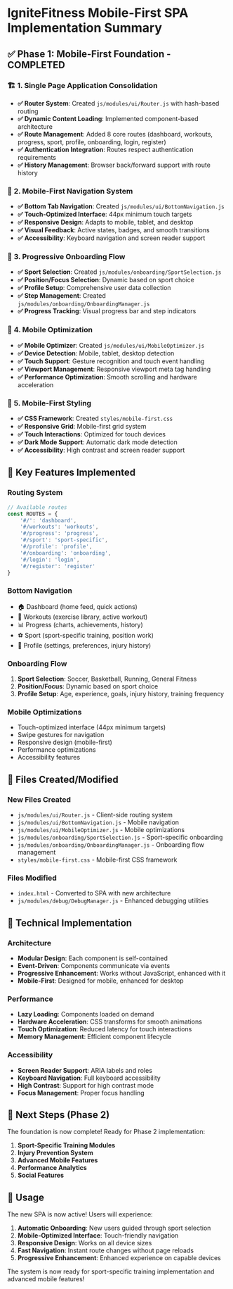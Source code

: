 # IgniteFitness Mobile-First SPA Implementation Summary

## ✅ **Phase 1: Mobile-First Foundation - COMPLETED**

### 🏗️ **1. Single Page Application Consolidation**
- **✅ Router System**: Created `js/modules/ui/Router.js` with hash-based routing
- **✅ Dynamic Content Loading**: Implemented component-based architecture
- **✅ Route Management**: Added 8 core routes (dashboard, workouts, progress, sport, profile, onboarding, login, register)
- **✅ Authentication Integration**: Routes respect authentication requirements
- **✅ History Management**: Browser back/forward support with route history

### 📱 **2. Mobile-First Navigation System**
- **✅ Bottom Tab Navigation**: Created `js/modules/ui/BottomNavigation.js`
- **✅ Touch-Optimized Interface**: 44px minimum touch targets
- **✅ Responsive Design**: Adapts to mobile, tablet, and desktop
- **✅ Visual Feedback**: Active states, badges, and smooth transitions
- **✅ Accessibility**: Keyboard navigation and screen reader support

### 🎯 **3. Progressive Onboarding Flow**
- **✅ Sport Selection**: Created `js/modules/onboarding/SportSelection.js`
- **✅ Position/Focus Selection**: Dynamic based on sport choice
- **✅ Profile Setup**: Comprehensive user data collection
- **✅ Step Management**: Created `js/modules/onboarding/OnboardingManager.js`
- **✅ Progress Tracking**: Visual progress bar and step indicators

### 📱 **4. Mobile Optimization**
- **✅ Mobile Optimizer**: Created `js/modules/ui/MobileOptimizer.js`
- **✅ Device Detection**: Mobile, tablet, desktop detection
- **✅ Touch Support**: Gesture recognition and touch event handling
- **✅ Viewport Management**: Responsive viewport meta tag handling
- **✅ Performance Optimization**: Smooth scrolling and hardware acceleration

### 🎨 **5. Mobile-First Styling**
- **✅ CSS Framework**: Created `styles/mobile-first.css`
- **✅ Responsive Grid**: Mobile-first grid system
- **✅ Touch Interactions**: Optimized for touch devices
- **✅ Dark Mode Support**: Automatic dark mode detection
- **✅ Accessibility**: High contrast and screen reader support

## 🚀 **Key Features Implemented**

### **Routing System**
```javascript
// Available routes
const ROUTES = {
    '#/': 'dashboard',
    '#/workouts': 'workouts', 
    '#/progress': 'progress',
    '#/sport': 'sport-specific',
    '#/profile': 'profile',
    '#/onboarding': 'onboarding',
    '#/login': 'login',
    '#/register': 'register'
}
```

### **Bottom Navigation**
- 🏠 Dashboard (home feed, quick actions)
- 💪 Workouts (exercise library, active workout)
- 📊 Progress (charts, achievements, history)
- ⚽ Sport (sport-specific training, position work)
- 👤 Profile (settings, preferences, injury history)

### **Onboarding Flow**
1. **Sport Selection**: Soccer, Basketball, Running, General Fitness
2. **Position/Focus**: Dynamic based on sport choice
3. **Profile Setup**: Age, experience, goals, injury history, training frequency

### **Mobile Optimizations**
- Touch-optimized interface (44px minimum targets)
- Swipe gestures for navigation
- Responsive design (mobile-first)
- Performance optimizations
- Accessibility features

## 📁 **Files Created/Modified**

### **New Files Created**
- `js/modules/ui/Router.js` - Client-side routing system
- `js/modules/ui/BottomNavigation.js` - Mobile navigation
- `js/modules/ui/MobileOptimizer.js` - Mobile optimizations
- `js/modules/onboarding/SportSelection.js` - Sport-specific onboarding
- `js/modules/onboarding/OnboardingManager.js` - Onboarding flow management
- `styles/mobile-first.css` - Mobile-first CSS framework

### **Files Modified**
- `index.html` - Converted to SPA with new architecture
- `js/modules/debug/DebugManager.js` - Enhanced debugging utilities

## 🔧 **Technical Implementation**

### **Architecture**
- **Modular Design**: Each component is self-contained
- **Event-Driven**: Components communicate via events
- **Progressive Enhancement**: Works without JavaScript, enhanced with it
- **Mobile-First**: Designed for mobile, enhanced for desktop

### **Performance**
- **Lazy Loading**: Components loaded on demand
- **Hardware Acceleration**: CSS transforms for smooth animations
- **Touch Optimization**: Reduced latency for touch interactions
- **Memory Management**: Efficient component lifecycle

### **Accessibility**
- **Screen Reader Support**: ARIA labels and roles
- **Keyboard Navigation**: Full keyboard accessibility
- **High Contrast**: Support for high contrast mode
- **Focus Management**: Proper focus handling

## 🎯 **Next Steps (Phase 2)**

The foundation is now complete! Ready for Phase 2 implementation:

1. **Sport-Specific Training Modules**
2. **Injury Prevention System**
3. **Advanced Mobile Features**
4. **Performance Analytics**
5. **Social Features**

## 🚀 **Usage**

The new SPA is now active! Users will experience:

1. **Automatic Onboarding**: New users guided through sport selection
2. **Mobile-Optimized Interface**: Touch-friendly navigation
3. **Responsive Design**: Works on all device sizes
4. **Fast Navigation**: Instant route changes without page reloads
5. **Progressive Enhancement**: Enhanced experience on capable devices

The system is now ready for sport-specific training implementation and advanced mobile features!
